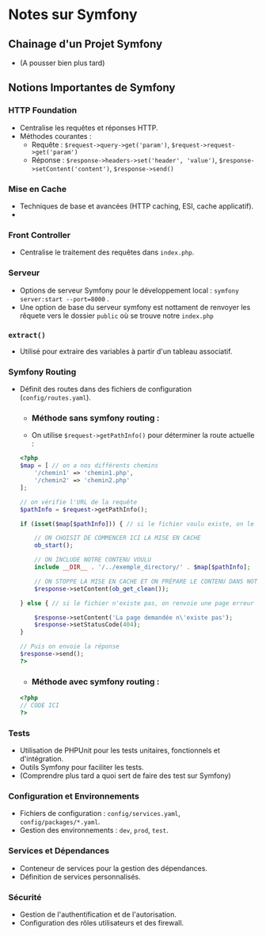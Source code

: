 # Notes sur Symfony

## Chainage d'un Projet Symfony 

- (A pousser bien plus tard)

## Notions Importantes de Symfony

### HTTP Foundation

- Centralise les requêtes et réponses HTTP.
- Méthodes courantes :
  - Requête : `$request->query->get('param')`, `$request->request->get('param')`
  - Réponse : `$response->headers->set('header', 'value')`, `$response->setContent('content')`, `$response->send()`

### Mise en Cache

- Techniques de base et avancées (HTTP caching, ESI, cache applicatif).
- 

### Front Controller

- Centralise le traitement des requêtes dans `index.php`.

### Serveur

- Options de serveur Symfony pour le développement local : `symfony server:start --port=8000` .
- Une option de base du serveur symfony est nottament de renvoyer les rêquete vers le dossier `public` où se trouve notre `index.php`

### `extract()`

- Utilisé pour extraire des variables à partir d'un tableau associatif.

### Symfony Routing

- Définit des routes dans des fichiers de configuration (`config/routes.yaml`).

	- ### Méthode sans symfony routing :

	- On utilise `$request->getPathInfo()` pour déterminer la route actuelle :

	```php
	<?php
	$map = [ // on a nos différents chemins
		'/chemin1' => 'chemin1.php',
		'/chemin2' => 'chemin2.php'
	];

	// on vérifie l'URL de la requête
	$pathInfo = $request->getPathInfo();

	if (isset($map[$pathInfo])) { // si le fichier voulu existe, on le charge

		// ON CHOISIT DE COMMENCER ICI LA MISE EN CACHE
		ob_start();

		// ON INCLUDE NOTRE CONTENU VOULU
		include __DIR__ . '/../exemple_directory/' . $map[$pathInfo];

		// ON STOPPE LA MISE EN CACHE ET ON PRÉPARE LE CONTENU DANS NOTRE RÉPONSE
		$response->setContent(ob_get_clean());

	} else { // si le fichier n'existe pas, on renvoie une page erreur 404

		$response->setContent('La page demandée n\'existe pas');
		$response->setStatusCode(404);
	}

	// Puis on envoie la réponse
	$response->send();
	?> 
	```

	- ### Méthode avec symfony routing :

	```php
	<?php
	// CODE ICI
	?> 
	```
	
### Tests

- Utilisation de PHPUnit pour les tests unitaires, fonctionnels et d'intégration.
- Outils Symfony pour faciliter les tests.
- (Comprendre plus tard a quoi sert de faire des test sur Symfony)

### Configuration et Environnements

- Fichiers de configuration : `config/services.yaml`, `config/packages/*.yaml`.
- Gestion des environnements : `dev`, `prod`, `test`.

### Services et Dépendances

- Conteneur de services pour la gestion des dépendances.
- Définition de services personnalisés.

### Sécurité

- Gestion de l'authentification et de l'autorisation.
- Configuration des rôles utilisateurs et des firewall.

 


